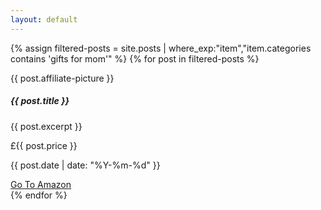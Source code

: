 ```yaml
---
layout: default
---
```

<section class="main-list">
<div class="container">
  <div class="row row-cols-1 row-cols-lg-2 row-cols-xl-3">
    {% assign filtered-posts = site.posts | where_exp:"item","item.categories contains 'gifts for mom'" %}
    {% for post in filtered-posts %}
    <div class="col mb-4">
      <div class="card h-100">
        <p class="d-flex mx-auto card-image"> {{ post.affiliate-picture }} </p>
        <div class="card-body">
          <h5 class="card-title">{{ post.title }}</h5>
          <p class="card-text">{{ post.excerpt }}</p>
        </div>
        <div class="card-footer">
          <div class="d-flex align-items-end">
          <div>
          <p class="post-date">£{{ post.price }}</p>
            <p class="post-date">{{ post.date | date: "%Y-%m-%d" }}</p>
          </div>
            <a href="#" class="btn btn-primary ml-auto"><i class="fab fa-facebook-square"></i></a>
            <a href="{{ post.afflitate-link }}" class="btn btn-primary ml-2">Go To Amazon</a>
          </div>         
        </div>
      </div>
    </div>
    {% endfor %}
  </div>
</div>
</section>